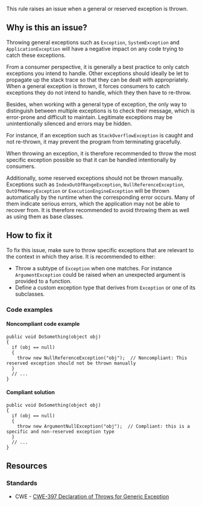 This rule raises an issue when a general or reserved exception is thrown.
 
## Why is this an issue?
 
Throwing general exceptions such as `Exception`, `SystemException` and `ApplicationException` will have a negative impact on any code trying to catch these exceptions.
 
From a consumer perspective, it is generally a best practice to only catch exceptions you intend to handle. Other exceptions should ideally be let to propagate up the stack trace so that they can be dealt with appropriately. When a general exception is thrown, it forces consumers to catch exceptions they do not intend to handle, which they then have to re-throw.
 
Besides, when working with a general type of exception, the only way to distinguish between multiple exceptions is to check their message, which is error-prone and difficult to maintain. Legitimate exceptions may be unintentionally silenced and errors may be hidden.
 
For instance, if an exception such as `StackOverflowException` is caught and not re-thrown, it may prevent the program from terminating gracefully.
 
When throwing an exception, it is therefore recommended to throw the most specific exception possible so that it can be handled intentionally by consumers.
 
Additionally, some reserved exceptions should not be thrown manually. Exceptions such as `IndexOutOfRangeException`, `NullReferenceException`, `OutOfMemoryException` or `ExecutionEngineException` will be thrown automatically by the runtime when the corresponding error occurs. Many of them indicate serious errors, which the application may not be able to recover from. It is therefore recommended to avoid throwing them as well as using them as base classes.
 
## How to fix it
 
To fix this issue, make sure to throw specific exceptions that are relevant to the context in which they arise. It is recommended to either:
 
- Throw a subtype of `Exception` when one matches. For instance `ArgumentException` could be raised when an unexpected
  argument is provided to a function.
- Define a custom exception type that derives from `Exception` or one of its subclasses.

### Code examples
 
#### Noncompliant code example

    public void DoSomething(object obj)
    {
      if (obj == null)
      {
        throw new NullReferenceException("obj");  // Noncompliant: This reserved exception should not be thrown manually
      }
      // ...
    }

#### Compliant solution

    public void DoSomething(object obj)
    {
      if (obj == null)
      {
        throw new ArgumentNullException("obj");  // Compliant: this is a specific and non-reserved exception type
      }
      // ...
    }

## Resources
 
### Standards

- CWE - [CWE-397 Declaration of Throws for Generic Exception](https://cwe.mitre.org/data/definitions/397)
